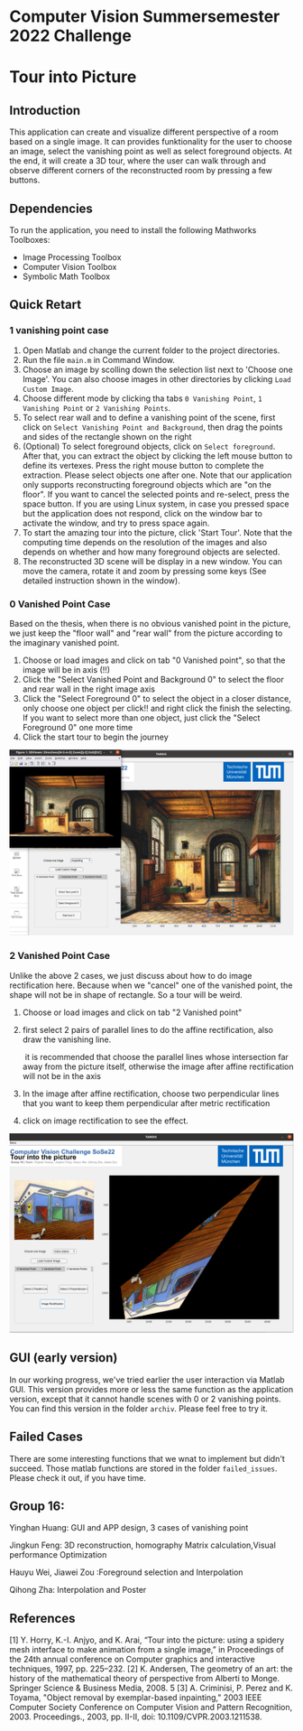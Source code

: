 # Computer Vision Summersemester 2022 Challenge
# Tour into Picture

## Introduction
This application can create and visualize different perspective of a room based
on a single image. It can provides funktionality for the user to choose an image, 
select the vanishing point as well as select foreground objects. At the end, 
it will create a 3D tour, where the user can walk through and observe different 
corners of the reconstructed room by pressing a few buttons.

## Dependencies
To run the application, you need to install the following Mathworks Toolboxes:
- Image Processing Toolbox
- Computer Vision Toolbox
- Symbolic Math Toolbox

## Quick Retart

### 1 vanishing point case

1. Open Matlab and change the current folder to the project directories.
2. Run the file `main.m` in Command Window.
3. Choose an image by scolling down the selection list next to 'Choose one Image'.
   You can also choose images in other directories by clicking `Load Custom Image`.
4. Choose different mode by clicking tha tabs `0 Vanishing Point`, 
   `1 Vanishing Point` or `2 Vanishing Points`.
5. To select rear wall and to define a vanishing point of the scene, 
   first click on `Select Vanishing Point and Background`, then drag the
   points and sides of the rectangle shown on the right
6. (Optional) To select foreground objects, click on `Select foreground`. After
   that, you can extract the object by clicking the left mouse button to define 
   its vertexes. Press the right mouse button to complete 
   the extraction. Please select objects one after one. Note that our application
   only supports reconstructing foreground objects which are "on the floor".
   If you want to cancel the selected points and re-select, press the space button.
   If you are using Linux system, in case you pressed space but the application does
   not respond, click on the window bar to activate the window, and try to press
   space again.
7. To start the amazing tour into the picture, click 'Start Tour'.
   Note that the computing time depends on the resolution of the images and 
   also depends on whether and how many foreground objects are selected.
8. The reconstructed 3D scene will be display in a new window. You can move
   the camera, rotate it and zoom by pressing some keys (See detailed
   instruction shown in the window).

### 0 Vanished Point Case

Based on the thesis, when there is no obvious vanished point in the picture, we just keep the "floor wall" and "rear wall"  from the picture according to the imaginary vanished point.

1. Choose or load images and click on tab "0 Vanished point", so that the image will be in axis (!!)
2. Click the "Select Vanished Point and Background 0" to select the floor and rear wall in the right image axis
3. Click the "Select Foreground 0" to select the object in a closer distance, only choose one object per click!! and right click the finish the selecting. If you want to select more than one object, just click the "Select Foreground 0" one more time
4. Click the start tour to begin the journey

![image-20220719003035420](Project/Readme.assets/image-20220719003035420.png)


### 2 Vanished Point Case

Unlike the above 2 cases, we just discuss about how to do image rectification here. Because when we "cancel" one of the vanished point, the shape will not be in shape of rectangle. So a tour will be weird. 

1. Choose or load images and click on tab "2 Vanished point"

2. first select 2 pairs of parallel lines to do the affine rectification, also draw the vanishing line. 

   ​	it is recommended that choose the parallel lines whose intersection far away from the picture itself, otherwise the image after affine rectification will not be in the axis

3. In the image after affine rectification, choose two perpendicular lines that you want to keep them perpendicular after metric rectification

4. click on image rectification to see the effect.

![image-20220719011018151](Project/Readme.assets/image-20220719011018151.png)


## GUI (early version)
In our working progress, we've tried earlier the user interaction via Matlab GUI.
This version provides more or less the same function as the application version,
except that it cannot handle scenes with 0 or 2 vanishing points.
You can find this version in the folder `archiv`. Please feel free to try it.

## Failed Cases
There are some interesting functions that we wnat to implement but didn't succeed.
Those matlab functions are stored in the folder `failed_issues`. Please check it out, if you have time.
## Group 16: 
Yinghan Huang: GUI and APP design, 3 cases of vanishing point 

Jingkun Feng: 3D reconstruction, homography Matrix calculation,Visual performance Optimization 

Hauyu Wei, Jiawei Zou :Foreground selection and Interpolation

Qihong Zha: Interpolation and Poster


## References
[1] Y. Horry, K.-I. Anjyo, and K. Arai, “Tour into the picture: using a spidery mesh interface to make animation from a single image,” in Proceedings of the 24th annual conference on Computer graphics and interactive techniques, 1997, pp. 225–232.
[2] K. Andersen, The geometry of an art: the history of the mathematical theory of perspective from Alberti to Monge. Springer Science & Business Media, 2008. 5
[3] A. Criminisi, P. Perez and K. Toyama, "Object removal by exemplar-based inpainting," 2003 IEEE Computer Society Conference on Computer Vision and Pattern Recognition, 2003. Proceedings., 2003, pp. II-II, doi: 10.1109/CVPR.2003.1211538.



